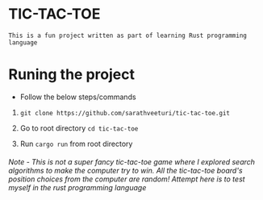 # TIC-TAC-TOE

```This is a fun project written as part of learning Rust programming language```

# Runing the project

* Follow the below steps/commands

1. `git clone https://github.com/sarathveeturi/tic-tac-toe.git`

2. Go to root directory `cd tic-tac-toe`

3. Run `cargo run` from root directory


###### Note - This is not a super fancy tic-tac-toe game where I explored search algorithms to make the computer try to win. All the tic-tac-toe board's position choices from the computer are random! Attempt here is to test myself in the rust programming language